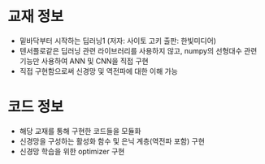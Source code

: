 # 교재 정보
- 밑바닥부터 시작하는 딥러닝1 (저자: 사이토 고키 출판: 한빛미디어)
- 텐서플로같은 딥러닝 관련 라이브러리를 사용하지 않고, numpy의 선형대수 관련 기능만 사용하여 ANN 및 CNN을 직접 구현
- 직접 구현함으로써 신경망 및 역전파에 대한 이해 가능


# 코드 정보
- 해당 교재를 통해 구현한 코드들을 모듈화
- 신경망을 구성하는 활성화 함수 및 은닉 계층(역전파 포함) 구현
- 신경망 학습을 위한 optimizer 구현
